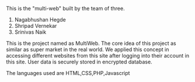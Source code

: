   
  This is the "multi-web" built by the team of three.
  
  1. Nagabhushan Hegde
  2. Shripad Vernekar
  3. Srinivas Naik

This is the project named as MultiWeb. The core idea of this project as similar as super market in the real world. We applied this concept in accessing different websites from this site after logging into their account in this site. User data is securely stored in encrypted database.

The languages used are HTML,CSS,PHP,Javascript
